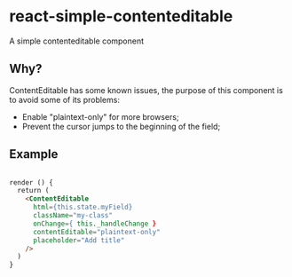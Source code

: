 # react-simple-contenteditable
A simple contenteditable component

## Why?
ContentEditable has some known issues, the purpose of this component is to avoid some of its problems:

* Enable "plaintext-only" for more browsers;
* Prevent the cursor jumps to the beginning of the field;

## Example
```html

render () {
  return (
    <ContentEditable
      html={this.state.myField}
      className="my-class"
      onChange={ this._handleChange }
      contentEditable="plaintext-only"
      placeholder="Add title"
    />
  )
}
```
